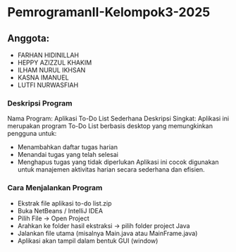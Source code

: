 # PemrogramanII-Kelompok3-2025

## Anggota:
 - FARHAN HIDINILLAH
 - HEPPY AZIZZUL KHAKIM
 - ILHAM NURUL IKHSAN
 - KASNA IMANUEL
 - LUTFI NURWASFIAH
### Deskripsi Program
Nama Program: Aplikasi To-Do List Sederhana
Deskripsi Singkat:
Aplikasi ini merupakan program To-Do List berbasis desktop yang memungkinkan pengguna untuk:
- Menambahkan daftar tugas harian
- Menandai tugas yang telah selesai
- Menghapus tugas yang tidak diperlukan
Aplikasi ini cocok digunakan untuk manajemen aktivitas harian secara sederhana dan efisien.
### Cara Menjalankan Program
- Ekstrak file aplikasi to-do list.zip
- Buka NetBeans / IntelliJ IDEA
- Pilih File → Open Project
- Arahkan ke folder hasil ekstraksi → pilih folder project Java
- Jalankan file utama (misalnya Main.java atau MainFrame.java)
- Aplikasi akan tampil dalam bentuk GUI (window)
